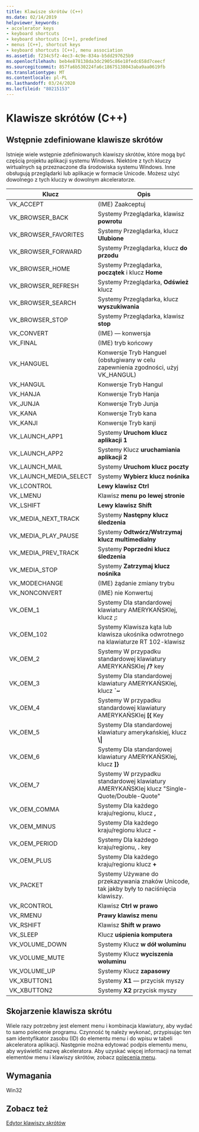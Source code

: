 ```yaml
---
title: Klawisze skrótów (C++)
ms.date: 02/14/2019
helpviewer_keywords:
- accelerator keys
- keyboard shortcuts
- keyboard shortcuts [C++], predefined
- menus [C++], shortcut keys
- keyboard shortcuts [C++], menu association
ms.assetid: f234c5f2-4ec3-4c9e-834a-b5dd297625b9
ms.openlocfilehash: beb4e878138da3dc2905c86e18fedc658d7ceecf
ms.sourcegitcommit: 857fa6b530224fa6c18675138043aba9aa0619fb
ms.translationtype: MT
ms.contentlocale: pl-PL
ms.lasthandoff: 03/24/2020
ms.locfileid: "80215153"
---
```

# <a name="accelerator-keys-c"></a>Klawisze skrótów (C++)

## <a name="predefined-accelerator-keys"></a>Wstępnie zdefiniowane klawisze skrótów

Istnieje wiele wstępnie zdefiniowanych klawiszy skrótów, które mogą być częścią projektu aplikacji systemu Windows. Niektóre z tych kluczy wirtualnych są przeznaczone dla środowiska systemu Windows. Inne obsługują przeglądarki lub aplikacje w formacie Unicode. Możesz użyć dowolnego z tych kluczy w dowolnym akceleratorze.

|Klucz|Opis|
|---------|-----------------|
|VK_ACCEPT|(IME) Zaakceptuj|
|VK_BROWSER_BACK|Systemy Przeglądarka, klawisz **powrotu**|
|VK_BROWSER_FAVORITES|Systemy Przeglądarka, klucz **Ulubione**|
|VK_BROWSER_FORWARD|Systemy Przeglądarka, klucz **do przodu**|
|VK_BROWSER_HOME|Systemy Przeglądarka, **początek** i klucz **Home**|
|VK_BROWSER_REFRESH|Systemy Przeglądarka, **Odśwież** klucz|
|VK_BROWSER_SEARCH|Systemy Przeglądarka, klucz **wyszukiwania**|
|VK_BROWSER_STOP|Systemy Przeglądarka, klawisz **stop**|
|VK_CONVERT|(IME) — konwersja|
|VK_FINAL|(IME) tryb końcowy|
|VK_HANGUEL|Konwersje Tryb Hanguel (obsługiwany w celu zapewnienia zgodności, użyj VK_HANGUL)|
|VK_HANGUL|Konwersje Tryb Hangul|
|VK_HANJA|Konwersje Tryb Hanja|
|VK_JUNJA|Konwersje Tryb Junja|
|VK_KANA|Konwersje Tryb kana|
|VK_KANJI|Konwersje Tryb kanji|
|VK_LAUNCH_APP1|Systemy **Uruchom klucz aplikacji 1**|
|VK_LAUNCH_APP2|Systemy Klucz **uruchamiania aplikacji 2**|
|VK_LAUNCH_MAIL|Systemy **Uruchom klucz poczty**|
|VK_LAUNCH_MEDIA_SELECT|Systemy **Wybierz klucz nośnika**|
|VK_LCONTROL|**Lewy klawisz Ctrl**|
|VK_LMENU|Klawisz **menu po lewej stronie**|
|VK_LSHIFT|**Lewy klawisz Shift**|
|VK_MEDIA_NEXT_TRACK|Systemy **Następny klucz śledzenia**|
|VK_MEDIA_PLAY_PAUSE|Systemy **Odtwórz/Wstrzymaj klucz multimedialny**|
|VK_MEDIA_PREV_TRACK|Systemy **Poprzedni klucz śledzenia**|
|VK_MEDIA_STOP|Systemy **Zatrzymaj klucz nośnika**|
|VK_MODECHANGE|(IME) żądanie zmiany trybu|
|VK_NONCONVERT|(IME) nie Konwertuj|
|VK_OEM_1|Systemy Dla standardowej klawiatury AMERYKAŃSKIej, klucz **;:**|
|VK_OEM_102|Systemy Klawisza kąta lub klawisza ukośnika odwrotnego na klawiaturze RT 102-klawisz|
|VK_OEM_2|Systemy W przypadku standardowej klawiatury AMERYKAŃSKIej **/?** key|
|VK_OEM_3|Systemy Dla standardowej klawiatury AMERYKAŃSKIej, klucz **`~**|
|VK_OEM_4|Systemy W przypadku standardowej klawiatury AMERYKAŃSKIej **[{** Key|
|VK_OEM_5|Systemy Dla standardowej klawiatury amerykańskiej, klucz **\\&#124;**|
|VK_OEM_6|Systemy Dla standardowej klawiatury AMERYKAŃSKIej, klucz **]}**|
|VK_OEM_7|Systemy W przypadku standardowej klawiatury AMERYKAŃSKIej klucz "Single-Quote/Double-Quote"|
|VK_OEM_COMMA|Systemy Dla każdego kraju/regionu, klucz **,**|
|VK_OEM_MINUS|Systemy Dla każdego kraju/regionu klucz **-**|
|VK_OEM_PERIOD|Systemy Dla każdego kraju/regionu, **.** key|
|VK_OEM_PLUS|Systemy Dla każdego kraju/regionu klucz **+**|
|VK_PACKET|Systemy Używane do przekazywania znaków Unicode, tak jakby były to naciśnięcia klawiszy.|
|VK_RCONTROL|Klawisz **Ctrl w prawo**|
|VK_RMENU|**Prawy klawisz menu**|
|VK_RSHIFT|Klawisz **Shift w prawo**|
|VK_SLEEP|Klucz **uśpienia komputera**|
|VK_VOLUME_DOWN|Systemy Klucz **w dół woluminu**|
|VK_VOLUME_MUTE|Systemy Klucz **wyciszenia woluminu**|
|VK_VOLUME_UP|Systemy Klucz **zapasowy**|
|VK_XBUTTON1|Systemy **X1** — przycisk myszy|
|VK_XBUTTON2|Systemy **X2** przycisk myszy|

## <a name="accelerator-key-association"></a>Skojarzenie klawisza skrótu

Wiele razy potrzebny jest element menu i kombinacja klawiatury, aby wydać to samo polecenie programu. Czynność tę należy wykonać, przypisując ten sam identyfikator zasobu (ID) do elementu menu i do wpisu w tabeli akceleratora aplikacji. Następnie można edytować podpis elementu menu, aby wyświetlić nazwę akceleratora. Aby uzyskać więcej informacji na temat elementów menu i klawiszy skrótów, zobacz [polecenia menu](../windows/associating-a-menu-command-with-an-accelerator-key.md).

## <a name="requirements"></a>Wymagania

Win32

## <a name="see-also"></a>Zobacz też

[Edytor klawiszy skrótów](../windows/accelerator-editor.md)<br/>
